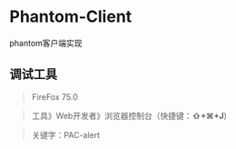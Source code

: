 # Phantom-Client

phantom客户端实现

## 调试工具

> FireFox 75.0

> 工具》Web开发者》浏览器控制台（快捷键：**⇧+⌘+J**)

> 关键字：PAC-alert
